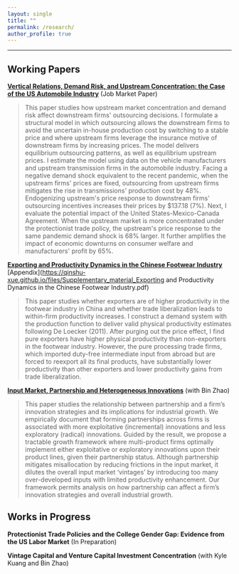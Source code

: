 ```yaml
---
layout: single
title: ""
permalink: /research/
author_profile: true
---
```

---
## Working Papers

**[Vertical Relations, Demand Risk, and Upstream Concentration: the Case of the US Automobile Industry](https://qinshu-xue.github.io/files/Qinshu_JMP_web.pdf)** (Job Market Paper) 
>This paper studies how upstream market concentration and demand risk affect downstream firms' outsourcing decisions. I formulate a structural model in which outsourcing allows the downstream firms to avoid the uncertain in-house production cost by switching to a stable price and where upstream firms leverage the insurance motive of downstream firms by increasing prices. The model delivers equilibrium outsourcing patterns, as well as equilibrium upstream prices. I estimate the model using data on the vehicle manufacturers and upstream transmission firms in the automobile industry. Facing a negative demand shock equivalent to the recent pandemic, when the upstream firms' prices are fixed, outsourcing from upstream firms mitigates the rise in transmissions' production cost by 48%. Endogenizing upstream's price response to downstream firms' outsourcing incentives increases their prices by $137.18 (7%). Next, I evaluate the potential impact of the United States-Mexico-Canada Agreement. When the upstream market is more concentrated under the protectionist trade policy, the upstream's price response to the same pandemic demand shock is 68% larger. It further amplifies the impact of economic downturns on consumer welfare and manufacturers' profit by 65%.

**[Exporting and Productivity Dynamics in the Chinese Footwear Industry](https://qinshu-xue.github.io/files/Qinshu_footwear.pdf)**  [Appendix](https://qinshu-xue.github.io/files/Supplementary_material_Exporting and Productivity Dynamics in the Chinese Footwear Industry.pdf)
>This paper studies whether exporters are of higher productivity in the footwear industry in China and whether trade liberalization leads to within-firm productivity increases.  I construct a demand system with the production function to deliver valid physical productivity estimates following De Loecker (2011). After purging out the price effect, I find pure exporters have higher physical productivity than non-exporters in the footwear industry. However, the pure processing trade firms, which imported duty-free intermediate input from abroad but are forced to reexport all its final products, have substantially lower productivity than other exporters and lower productivity gains from trade liberalization.

**[Input Market, Partnership and Heterogeneous Innovations](https://qinshu-xue.github.io/files/XZ_input.pdf)** (with Bin Zhao)
>This paper studies the relationship between partnership and a firm’s innovation strategies and its implications for industrial growth. We empirically document that forming partnerships across firms is associated with more exploitative (incremental) innovations and less exploratory (radical) innovations. Guided by the result, we propose a tractable growth framework where multi-product firms optimally implement either exploitative or exploratory innovations upon their product lines, given their partnership status. Although partnership mitigates misallocation by reducing frictions in the input market, it dilutes the overall input market ‘vintages’ by introducing too many over-developed inputs with limited productivity enhancement. Our framework permits analysis on how partnership can affect a firm’s innovation strategies and overall industrial growth.

## Works in Progress

**Protectionist Trade Policies and the College Gender Gap: Evidence from the US Labor Market** (In Preparation) 


**Vintage Capital and Venture Capital Investment Concentration** (with Kyle Kuang and Bin Zhao)
